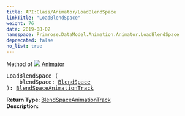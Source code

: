 ```yaml
---
title: API:Class/Animator/LoadBlendSpace
linkTitle: "LoadBlendSpace"
weight: 76
date: 2019-08-02
namespace: Primrose.DataModel.Animation.Animator.LoadBlendSpace
deprecated: false
no_list: true
---
```

Method of <a href="/docs/api-reference/Class/Animator"><img src="/icons/silk/film.png"/>&nbsp;Animator</a>
<pre class="method-declaration">
LoadBlendSpace (
    blendSpace: <a class="type" href="/docs/api-reference/Asset/BlendSpace">BlendSpace</a>
): <a class="type" href="/docs/api-reference/Class/BlendSpaceAnimationTrack">BlendSpaceAnimationTrack</a></pre>
<b>Return Type: </b>
<a class="type" href="/docs/api-reference/Class/BlendSpaceAnimationTrack">BlendSpaceAnimationTrack</a>
<br/>
<b>Description: </b>
